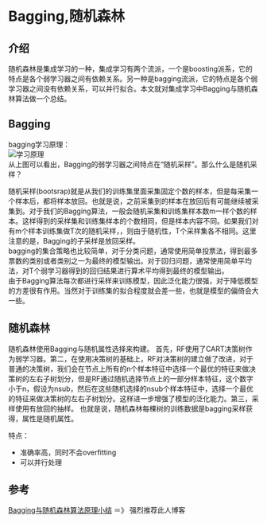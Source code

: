 <h1>Bagging,随机森林 </h1> 

<h2>介绍</h2>  

随机森林是集成学习的一种，集成学习有两个流派，一个是boosting派系，它的特点是各个弱学习器之间有依赖关系。另一种是bagging流派，它的特点是各个弱学习器之间没有依赖关系，可以并行拟合。本文就对集成学习中Bagging与随机森林算法做一个总结。

<h2>Bagging</h2>    

bagging学习原理：  
![学习原理](http://images2015.cnblogs.com/blog/1042406/201612/1042406-20161204200000787-1988863729.png)  
从上图可以看出，Bagging的弱学习器之间特点在“随机采样”。那么什么是随机采样？
  
随机采样(bootsrap)就是从我们的训练集里面采集固定个数的样本，但是每采集一个样本后，都将样本放回。也就是说，之前采集到的样本在放回后有可能继续被采集到。对于我们的Bagging算法，一般会随机采集和训练集样本数m一样个数的样本。这样得到的采样集和训练集样本的个数相同，但是样本内容不同。如果我们对有m个样本训练集做T次的随机采样，，则由于随机性，T个采样集各不相同。这里注意的是，Bagging的子采样是放回采样。  
bagging的集合策略也比较简单，对于分类问题，通常使用简单投票法，得到最多票数的类别或者类别之一为最终的模型输出。对于回归问题，通常使用简单平均法，对T个弱学习器得到的回归结果进行算术平均得到最终的模型输出。  
由于Bagging算法每次都进行采样来训练模型，因此泛化能力很强，对于降低模型的方差很有作用。当然对于训练集的拟合程度就会差一些，也就是模型的偏倚会大一些。

<h2>随机森林</h2>   
随机森林使用Bagging与随机属性选择来构建。
首先，RF使用了CART决策树作为弱学习器。第二，在使用决策树的基础上，RF对决策树的建立做了改进，对于普通的决策树，我们会在节点上所有的n个样本特征中选择一个最优的特征来做决策树的左右子树划分，但是RF通过随机选择节点上的一部分样本特征，这个数字小于n，假设为nsub，然后在这些随机选择的nsub个样本特征中，选择一个最优的特征来做决策树的左右子树划分。这样进一步增强了模型的泛化能力。第三，采样使用有放回的抽样。  
也就是说，随机森林每棵树的训练数据是bagging采样获得，属性是随机属性。  

特点：  

* 准确率高，同时不会overfitting 
* 可以并行处理 
 

<h2>参考</h2>

[Bagging与随机森林算法原理小结](http://www.cnblogs.com/pinard/p/6156009.html) ＝》 强烈推荐此人博客